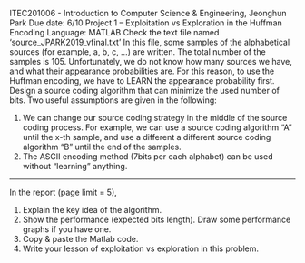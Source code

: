 ITEC201006 - Introduction to Computer Science & Engineering, Jeonghun Park
Due date: 6/10
Project 1 – Exploitation vs Exploration in the Huffman Encoding
Language: MATLAB
Check the text file named ‘source_JPARK2019_vfinal.txt’
In this file, some samples of the alphabetical sources (for example, a, b, c, …) are 
written. The total number of the samples is 105.
Unfortunately, we do not know how many sources we have, and what their 
appearance probabilities are. For this reason, to use the Huffman encoding, we 
have to LEARN the appearance probability first. 
Design a source coding algorithm that can minimize the used number of bits.
Two useful assumptions are given in the following:
1. We can change our source coding strategy in the middle of the source 
coding process. For example, we can use a source coding algorithm “A”
until the x-th sample, and use a different a different source coding 
algorithm “B” until the end of the samples.
2. The ASCII encoding method (7bits per each alphabet) can be used without 
“learning” anything.
------------------------------------------------------------------------------------------------
In the report (page limit = 5), 
1. Explain the key idea of the algorithm.
2. Show the performance (expected bits length). Draw some performance 
graphs if you have one. 
3. Copy & paste the Matlab code.
4. Write your lesson of exploitation vs exploration in this problem. 
